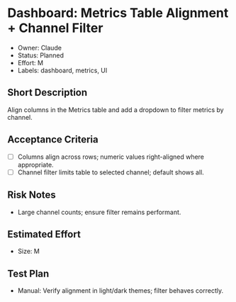 # Dashboard: Metrics Table Alignment + Channel Filter

- Owner: Claude
- Status: Planned
- Effort: M
- Labels: dashboard, metrics, UI

## Short Description
Align columns in the Metrics table and add a dropdown to filter metrics by channel.

## Acceptance Criteria
- [ ] Columns align across rows; numeric values right-aligned where appropriate.
- [ ] Channel filter limits table to selected channel; default shows all.

## Risk Notes
- Large channel counts; ensure filter remains performant.

## Estimated Effort
- Size: M

## Test Plan
- Manual: Verify alignment in light/dark themes; filter behaves correctly.
